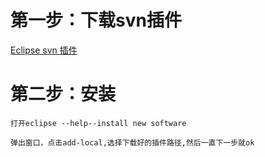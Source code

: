 # 第一步：下载svn插件
    
[Eclipse svn 插件][1]

[1]: https://github.com/subclipse/subclipse/wiki#legacy-releases

# 第二步：安装

    打开eclipse --help--install new software

    弹出窗口，点击add-local,选择下载好的插件路径,然后一直下一步就ok